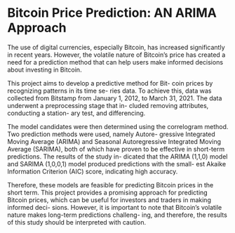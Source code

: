 # Bitcoin Price Prediction: AN ARIMA Approach
 
The use of digital currencies, especially Bitcoin, has increased significantly in recent years. However, the volatile nature of Bitcoin’s price has created a need for a prediction method that can help users make informed decisions about investing in Bitcoin. 

This project aims to develop a predictive method for Bit- coin prices by recognizing patterns in its time se- ries data. To achieve this, data was collected from Bitstamp from January 1, 2012, to March 31, 2021. The data underwent a preprocessing stage that in- cluded removing attributes, conducting a station- ary test, and differencing. 

The model candidates were then determined using the correlogram method. Two prediction methods were used, namely Autore- gressive Integrated Moving Average (ARIMA) and Seasonal Autoregressive Integrated Moving Average (SARIMA), both of which have proven to be effective in short-term predictions. The results of the study in- dicated that the ARIMA (1,1,0) model and SARIMA (1,0,0,1) model produced predictions with the small- est Akaike Information Criterion (AIC) score, indicating high accuracy. 

Therefore, these models are feasible for predicting Bitcoin prices in the short term. This project provides a promising approach for predicting Bitcoin prices, which can be useful for investors and traders in making informed deci- sions. However, it is important to note that Bitcoin’s volatile nature makes long-term predictions challeng- ing, and therefore, the results of this study should be interpreted with caution.
